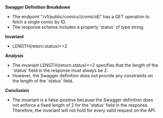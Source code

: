 **Swagger Definition Breakdown**
- The endpoint "/v1/public/comics/{comicId}" has a GET operation to fetch a single comic by ID.
- The response schema includes a property 'status' of type string.

**Invariant**
- LENGTH(return.status)==2

**Analysis**
- The invariant LENGTH(return.status)==2 specifies that the length of the 'status' field in the response must always be 2.
- However, the Swagger definition does not provide any constraints on the length of the 'status' field.

**Conclusion**
- The invariant is a false-positive because the Swagger definition does not enforce a fixed length of 2 for the 'status' field in the response. Therefore, the invariant will not hold for every valid request on the API.
